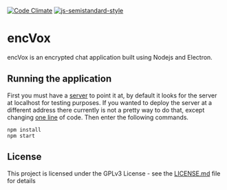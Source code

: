 [![Code Climate](https://codeclimate.com/github/tylerstonge/encvox-client/badges/gpa.svg)](https://codeclimate.com/github/tylerstonge/encvox-client) [![js-semistandard-style](https://img.shields.io/badge/code%20style-semistandard-brightgreen.svg?style=flat-square)](https://github.com/Flet/semistandard)

# encVox

encVox is an encrypted chat application built using Nodejs and Electron.

## Running the application

First you must have a [server](https://github.com/tylerstonge/encvox-server) to point it at, by default it looks for the server at localhost for testing purposes. If you wanted to deploy the server at a different address there currently is not a pretty way to do that, except changing [one line](https://github.com/tylerstonge/encvox-client/blob/master/index.js#L7) of code. Then enter the following commands.

```
npm install
npm start
```

## License
This project is licensed under the GPLv3 License - see the [LICENSE.md](LICENSE.md) file for details
